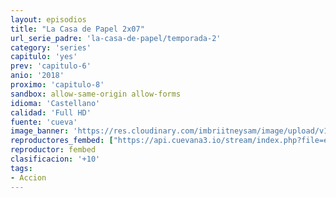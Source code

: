 ```yaml
---
layout: episodios
title: "La Casa de Papel 2x07"
url_serie_padre: 'la-casa-de-papel/temporada-2'
category: 'series'
capitulo: 'yes'
prev: 'capitulo-6'
anio: '2018'
proximo: 'capitulo-8'
sandbox: allow-same-origin allow-forms
idioma: 'Castellano'
calidad: 'Full HD'
fuente: 'cueva'
image_banner: 'https://res.cloudinary.com/imbriitneysam/image/upload/v1546638641/casa-2-banner-min.jpg'
reproductores_fembed: ["https://api.cuevana3.io/stream/index.php?file=ek5lbm9xYWNrS0xYMTZLa2xNbkdvY3ZTb3BtZng4TGp6ZFpobGFMUGtPSFQxYWFYWU1QUDFORGNwcVpnbEplc2xaTnJZSlRTMGViVTBxZGdsdEhPb3RqWGFXWnBtcFNsbHNKMmM0YTJ3THVvd29aaVpjR21vNXZDaFhlSndaYWgwZE5uVmFuRHpkekkwbmVYcHNiR3JaV1lhMlZwbTVLbm01aHlvcUxWMWRMWTNLT1hjTlhHNWMzSQ","Castellano","https://jplayer.club/v/r8126sejnwk1nq8","Castellano","https://www.seriemega.site/v/p3gpeim00lqj7k1","Subtitulado"]
reproductor: fembed
clasificacion: '+10'
tags:
- Accion
---
```












